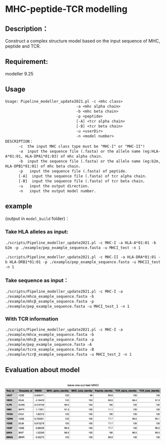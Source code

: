 # MHC-peptide-TCR modelling

## Description：
Construct a complex structure model based on the input sequence of MHC, peptide and TCR.

## Requirement:
modeller 9.25

## Usage

```
Usage: Pipeline_modeller_update2021.pl -c <mhc class>
                                -a <mhc alpha chain>
                                -b <mhc beta chain>
                                -p <peptide>
                                [-A] <tcr alpha chain>
                                [-B] <tcr beta chain>
                                -u <userDir>
                                -n <model number>
DESCRIPTION：
      -c  the input MHC class type must be "MHC-I" or "MHC-II"!
      -a  input the sequence file (.fasta) or the allele name (eg:HLA-A*01:01, HLA-DPA1*01:03) of mhc alpha chain.
      -b  input the sequence file (.fasta) or the allele name (eg:b2m, HLA-DPB1*01:01) of mhc beta chain.
      -p   input the sequence file (.fasta) of peptide.
      [-A]  input the sequence file (.fasta) of tcr alpha chain.
      [-B]  input the sequence file (.fasta) of tcr beta chain.
      -u   input the output direction.
      -n   input the output model number.
```


## example
 (output in <code>model_build</code> folder)：

### Take HLA alleles as input:

```shell
./scripts/Pipeline_modeller_update2021.pl -c MHC-I -a HLA-A*01:01 -b b2m -p ./example/pep_example_sequence.fasta -u MHCI_test -n 1
```



```shell
./scripts/Pipeline_modeller_update2021.pl -c MHC-II -a HLA-DRA*01:01 -b HLA-DRB1*01:01 -p ./example/pep_example_sequence.fasta -u MHCII_test -n 1
```

### Take sequence as input：
```shell
./scripts/Pipeline_modeller_update2021.pl -c MHC-I -a ./example/mhcα_example_sequence.fasta -b ./example/mhcβ_example_sequence.fasta -p ./example/pep_example_sequence.fasta -u MHCI_test_1 -n 1
```

### With TCR information
```shell
./scripts/Pipeline_modeller_update2021.pl -c MHC-I -a ./example/mhcα_example_sequence.fasta -b ./example/mhcβ_example_sequence.fasta -p ./example/pep_example_sequence.fasta -A ./example/tcrα_example_sequence.fasta -B ./example/tcrβ_example_sequence.fasta -u MHCI_test_2 -n 1
```

## Evaluation about model
![plot](https://github.com/yujijun/pMHC_TCR_binding/blob/master/Evaluation/example_figure.png)